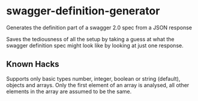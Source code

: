 # swagger-definition-generator
Generates the definition part of a swagger 2.0 spec from a JSON response

Saves the tediousness of all the setup by taking a guess at what the swagger definition spec might look like by looking at just one response.

## Known Hacks

Supports only basic types number, integer, boolean or string (default), objects and arrays.
Only the first element of an array is analysed, all other elements in the array are assumed to be the same.
